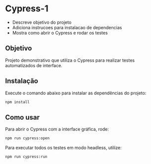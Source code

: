 # Cypress-1

- Descreve objetivo do projeto
- Adiciona instrucoes para instalacao de dependencias
- Mostra como abrir o Cypress e rodar os testes 

## Objetivo

Projeto demonstrativo que utiliza o Cypress para realizar testes automatizados de interface.

## Instalação

Execute o comando abaixo para instalar as dependências do projeto:

```bash
npm install
```

## Como usar

Para abrir o Cypress com a interface gráfica, rode:

```bash
npm run cypress:open
```

Para executar todos os testes em modo headless, utilize:

```bash
npm run cypress:run
```

